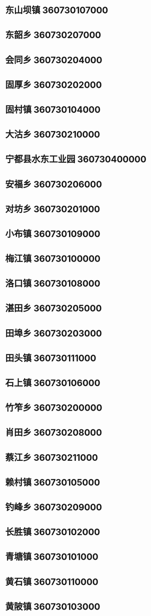 # 东山坝镇 360730107000
# 东韶乡 360730207000
# 会同乡 360730204000
# 固厚乡 360730202000
# 固村镇 360730104000
# 大沽乡 360730210000
# 宁都县水东工业园 360730400000
# 安福乡 360730206000
# 对坊乡 360730201000
# 小布镇 360730109000
# 梅江镇 360730100000
# 洛口镇 360730108000
# 湛田乡 360730205000
# 田埠乡 360730203000
# 田头镇 360730111000
# 石上镇 360730106000
# 竹笮乡 360730200000
# 肖田乡 360730208000
# 蔡江乡 360730211000
# 赖村镇 360730105000
# 钓峰乡 360730209000
# 长胜镇 360730102000
# 青塘镇 360730101000
# 黄石镇 360730110000
# 黄陂镇 360730103000
